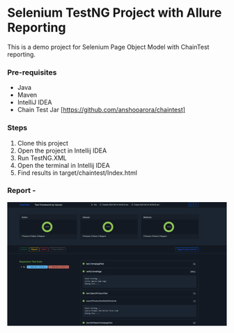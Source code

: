 # Selenium TestNG Project with Allure Reporting

This is a demo project for Selenium Page Object Model with ChainTest reporting.

### Pre-requisites
* Java
* Maven
* IntelliJ IDEA
* Chain Test Jar [https://github.com/anshooarora/chaintest]

### Steps
1. Clone this project
2. Open the project in Intellij IDEA
3. Run TestNG.XML
4. Open the terminal in Intellij IDEA
5. Find results in target/chaintest/Index.html

### Report -

![img.png](img.png)
